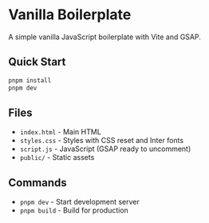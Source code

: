 # Vanilla Boilerplate

A simple vanilla JavaScript boilerplate with Vite and GSAP.

## Quick Start

```bash
pnpm install
pnpm dev
```

## Files

- `index.html` - Main HTML
- `styles.css` - Styles with CSS reset and Inter fonts
- `script.js` - JavaScript (GSAP ready to uncomment)
- `public/` - Static assets

## Commands

- `pnpm dev` - Start development server
- `pnpm build` - Build for production
